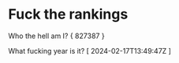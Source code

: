 # Fuck the rankings

Who the hell am I?
{ 827387 }

What fucking year is it?
[ 2024-02-17T13:49:47Z ]
